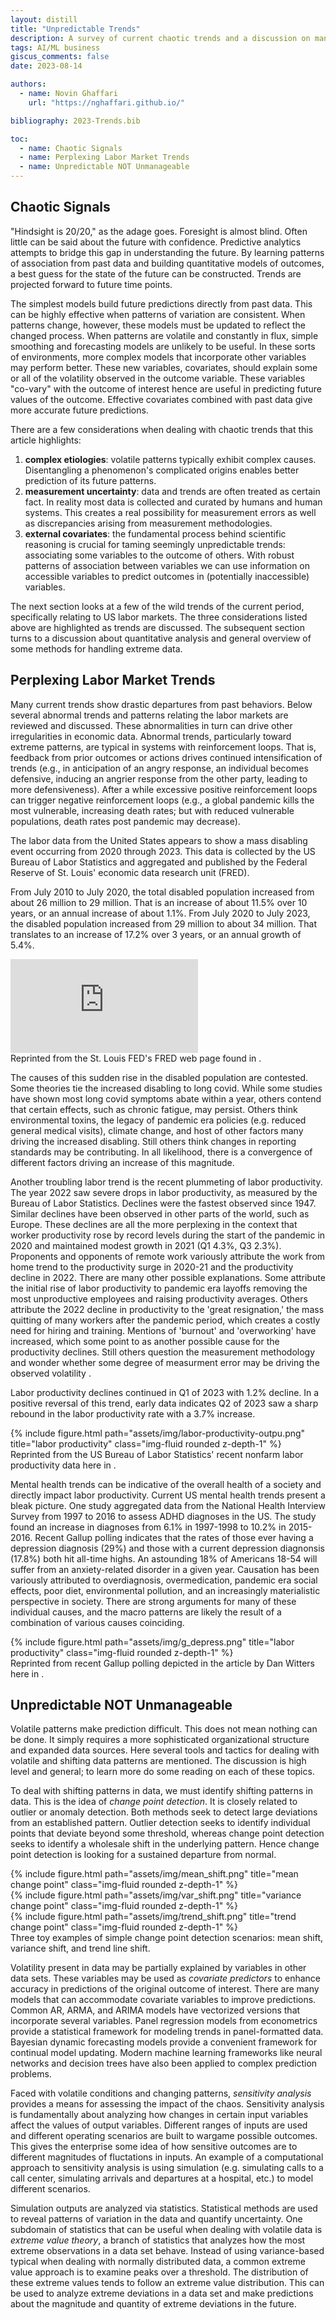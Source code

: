 ```yaml
---
layout: distill
title: "Unpredictable Trends"
description: A survey of current chaotic trends and a discussion on managing unpredictability
tags: AI/ML business
giscus_comments: false
date: 2023-08-14

authors:
  - name: Novin Ghaffari
    url: "https://nghaffari.github.io/"

bibliography: 2023-Trends.bib

toc:
  - name: Chaotic Signals
  - name: Perplexing Labor Market Trends
  - name: Unpredictable NOT Unmanageable
---
```


## Chaotic Signals

"Hindsight is 20/20," as the adage goes. Foresight is almost blind. Often little can be said about the future with confidence. Predictive analytics attempts to bridge this gap in understanding the future. By learning patterns of association from past data and building quantitative models of outcomes, a best guess for the state of the future can be constructed. Trends are projected forward to future time points. 

The simplest models build future predictions directly from past data. This can be highly effective when patterns of variation are consistent. When patterns change, however, these models must be updated to reflect the changed process. When patterns are volatile and constantly in flux, simple smoothing and forecasting models are unlikely to be useful. In these sorts of environments, more complex models that incorporate other variables may perform better. These new variables, covariates, should explain some or all of the volatility observed in the outcome variable. These variables "co-vary" with the outcome of interest hence are useful in predicting future values of the outcome. Effective covariates combined with past data give more accurate future predictions.

There are a few considerations when dealing with chaotic trends that this article highlights:

1. **complex etiologies**: volatile patterns typically exhibit complex causes. Disentangling a phenomenon's complicated origins enables better prediction of its future patterns. 
2. **measurement uncertainty**: data and trends are often treated as certain fact. In reality most data is collected and curated by humans and human systems. This creates a real possibility for measurement errors as well as discrepancies arising from measurement methodologies.
3. **external covariates**: the fundamental process behind scientific reasoning is crucial for taming seemingly unpredictable trends: associating some variables to the outcome of others. With robust patterns of association between variables we can use information on accessible variables to predict outcomes in (potentially inaccessible) variables.

The next section looks at a few of the wild trends of the current period, specifically relating to US labor markets. The three considerations listed above are highlighted as trends are discussed. The subsequent section turns to a discussion about quantitative analysis and general overview of some methods for handling extreme data.

## Perplexing Labor Market Trends

Many current trends show drastic departures from past behaviors. Below several abnormal trends and patterns relating the labor markets are reviewed and discussed. These abnormalities in turn can drive other irregularities in economic data. Abnormal trends, particularly toward extreme patterns, are typical in systems with reinforcement loops. That is, feedback from prior outcomes or actions drives continued intensification of trends (e.g., in anticipation of an angry response, an individual becomes defensive, inducing an angrier response from the other party, leading to more defensiveness). After a while excessive positive reinforcement loops can trigger negative reinforcement loops (e.g., a global pandemic kills the most vulnerable, increasing death rates; but with reduced vulnerable populations, death rates post pandemic may decrease).

The labor data from the United States appears to show a mass disabling event occurring from 2020 through 2023. This data is collected by the US Bureau of Labor Statistics and aggregated and published by the Federal Reserve of St. Louis' economic data research unit (FRED)<d-cite key="FRED2023"></d-cite>.

From July 2010 to July 2020, the total disabled population increased from about 26 million to 29 million. That is an increase of about 11.5% over 10 years, or an annual increase of about 1.1%. From July 2020 to July 2023, the disabled population increased from 29 million to about 34 million. That translates to an increase of 17.2% over 3 years, or an annual growth of 5.4%.

<div class="embed-container">
  <iframe src="https://fred.stlouisfed.org/graph/graph-landing.php?g=17QX9&width=670&height=475" scrolling="no" frameborder="0" style="overflow:hidden;" allowTransparency="true" loading="lazy"></iframe>
</div>
<div class="caption">
    Reprinted from the St. Louis FED's FRED web page found in <d-cite key="FRED2023"></d-cite>.
</div>
<script src="https://fred.stlouisfed.org/graph/js/embed.js" type="text/javascript"></script>

The causes of this sudden rise in the disabled population are contested. Some theories tie the increased disabling to long covid. While some studies have shown most long covid symptoms abate within a year, others contend that certain effects, such as chronic fatigue, may persist<d-cite key="bonuck2023"></d-cite>. Others think environmental toxins, the legacy of pandemic era policies (e.g. reduced general medical visits), climate change, and host of other factors many driving the increased disabling. Still others think changes in reporting standards may be contributing. In all likelihood, there is a convergence of different factors driving an increase of this magnitude.

Another troubling labor trend is the recent plummeting of labor productivity. The year 2022 saw severe drops in labor productivity, as measured by the Bureau of Labor Statistics. Declines were the fastest observed since 1947. Similar declines have been observed in other parts of the world, such as Europe. These declines are all the more perplexing in the context that worker productivity rose by record levels during the start of the pandemic in 2020 and maintained modest growth in 2021 (Q1 4.3%, Q3 2.3%). Proponents and opponents of remote work variously attribute the work from home trend to the productivity surge in 2020-21 and the productivity decline in 2022. There are many other possible explanations. Some attribute the initial rise of labor productivity to pandemic era layoffs removing the most unproductive employees and raising productivity averages. Others attribute the 2022 decline in productivity to the 'great resignation,' the mass quitting of many workers after the pandemic period, which creates a costly need for hiring and training. Mentions of 'burnout' and 'overworking' have increased, which some point to as another possible cause for the productivity declines. Still others question the measurement methodology and wonder whether some degree of measurment error may be driving the observed volatility <d-cite key="telford2022"></d-cite>.

Labor productivity declines continued in Q1 of 2023 with 1.2% decline. In a positive reversal of this trend, early data indicates Q2 of 2023 saw a sharp rebound in the labor productivity rate with a 3.7% increase<d-cite key="mutikani2023"></d-cite>.

<div class="row">
    <div class="col-sm mt-3 mt-md-0">
        {% include figure.html path="assets/img/labor-productivity-outpu.png" title="labor productivity" class="img-fluid rounded z-depth-1" %}
    </div>
</div>
<div class="caption">
    Reprinted from the US Bureau of Labor Statistics' recent nonfarm labor productivity data here in <d-cite key="BLS2023"></d-cite>.
</div>

Mental health trends can be indicative of the overall health of a society and directly impact labor productivity. Current US mental health trends present a bleak picture. One study aggregated data from the National Health Interview Survey from 1997 to 2016 to assess ADHD diagnoses in the US. The study found an increase in diagnoses from 6.1% in 1997-1998 to 10.2% in 2015-2016<d-cite key="xuetal2018"></d-cite>. Recent Gallup polling indicates that the rates of those ever having a depression diagnosis (29%) and those with a current depression diagnonsis (17.8%) both hit all-time highs<d-cite key="witters2023"></d-cite>. An astounding 18% of Americans 18-54 will suffer from an anxiety-related disorder in a given year<d-cite key="hopkins2023"></d-cite>. Causation has been variously attributed to overdiagnosis, overmedication, pandemic era social effects, poor diet, environmental pollution, and an increasingly materialistic perspective in society. There are strong arguments for many of these individual causes, and the macro patterns are likely the result of a combination of various causes coinciding.

<div class="row">
    <div class="col-sm mt-3 mt-md-0">
        {% include figure.html path="assets/img/g_depress.png" title="labor productivity" class="img-fluid rounded z-depth-1" %}
    </div>
</div>
<div class="caption">
    Reprinted from recent Gallup polling depicted in the article by Dan Witters here in <d-cite key="witters2023"></d-cite>.
</div>

## Unpredictable NOT Unmanageable

Volatile patterns make prediction difficult. This does not mean nothing can be done. It simply requires a more sophisticated organizational structure and expanded data sources. Here several tools and tactics for dealing with volatile and shifting data patterns are mentioned. The discussion is high level and general; to learn more do some reading on each of these topics.

To deal with shifting patterns in data, we must identify shifting patterns in data. This is the idea of *change point detection*. It is closely related to outlier or anomaly detection. Both methods seek to detect large deviations from an established pattern. Outlier detection seeks to identify individual points that deviate beyond some threshold, whereas change point detection seeks to identify a wholesale shift in the underlying pattern. Hence change point detection is looking for a sustained departure from normal.

<div class="row">
    <div class="col-sm mt-3 mt-md-0">
        {% include figure.html path="assets/img/mean_shift.png" title="mean change point" class="img-fluid rounded z-depth-1" %}
    </div>
    <div class="col-sm mt-3 mt-md-0">
        {% include figure.html path="assets/img/var_shift.png" title="variance change point" class="img-fluid rounded z-depth-1" %}
    </div>
  <div class="col-sm mt-3 mt-md-0">
        {% include figure.html path="assets/img/trend_shift.png" title="trend change point" class="img-fluid rounded z-depth-1" %}
    </div>
</div>
<div class="caption">
    Three toy examples of simple change point detection scenarios: mean shift, variance shift, and trend line shift.
</div>

Volatility present in data may be partially explained by variables in other data sets. These variables may be used as *covariate predictors* to enhance accuracy in predictions of the original outcome of interest. There are many models that can accommodate covariate variables to improve predictions. Common AR, ARMA, and ARIMA models have vectorized versions that incorporate several variables. Panel regression models from econometrics provide a statistical framework for modeling trends in panel-formatted data. Bayesian dynamic forecasting models provide a convenient framework for continual model updating. Modern machine learning frameworks like neural networks and decision trees have also been applied to complex prediction problems.

Faced with volatile conditions and changing patterns, *sensitivity analysis* provides a means for assessing the impact of the chaos. Sensitivity analysis is fundamentally about analyzing how changes in certain input variables affect the values of output variables. Different ranges of inputs are used and different operating scenarios are built to wargame possible outcomes. This gives the enterprise some idea of how sensitive outcomes are to different magnitudes of fluctations in inputs. An example of a computational approach to sensitivity analysis is using simulation (e.g. simulating calls to a call center, simulating arrivals and departures at a hospital, etc.) to model different scenarios. 

Simulation outputs are analyzed via statistics. Statistical methods are used to reveal patterns of variation in the data and quantify uncertainty. One subdomain of statistics that can be useful when dealing with volatile data is *extreme value theory*, a branch of statistics that analyzes how the most extreme observations in a data set behave. Instead of using variance-based typical when dealing with normally distributed data, a common extreme value approach is to examine peaks over a threshold. The distribution of these extreme values tends to follow an extreme value distribution. This can be used to analyze extreme deviations in a data set and make predictions about the magnitude and quantity of extreme deviations in the future.


